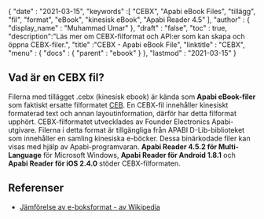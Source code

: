 {
  "date" : "2021-03-15",
  "keywords" :[ "CEBX", "Apabi eBook Files", "tillägg", "fil", "format", "eBook", "kinesisk eBook", "Apabi Reader 4.5" ],
  "author" : {
    "display_name" : "Muhammad Umar"
},
  "draft" : "false",
  "toc" : true,
  "description":"Läs mer om CEBX-filformat och API:er som kan skapa och öppna CEBX-filer.",
  "title" :"CEBX - Apabi eBook File",
  "linktitle" : "CEBX",
  "menu" : {
    "docs" : {
      "parent" : "ebook"
}
},
  "lastmod" : "2021-03-15"
}

## Vad är en CEBX fil?

Filerna med tillägget .cebx (kinesisk ebook) är kända som **Apabi eBook-filer** som faktiskt ersatte filformatet [CEB](/sv/ebook/ceb/). En CEBX-fil innehåller kinesiskt formaterad text och annan layoutinformation, därför har detta filformat upphört. CEBX-filformatet utvecklades av Founder Electronics Apabi-utgivare. Filerna i detta format är tillgängliga från APABI D-Lib-biblioteket som innehåller en samling kinesiska e-böcker. Dessa binärkodade filer kan visas med hjälp av Apabi-programvaran. **Apabi Reader 4.5.2 för Multi-Language** för Microsoft Windows, **Apabi Reader för Android 1.8.1** och **Apabi Reader för iOS 2.4.0** stöder CEBX-filformaten.

## Referenser

* [Jämförelse av e-boksformat - av Wikipedia](https://en.wikipedia.org/wiki/Comparison_of_e-book_formats)

